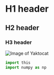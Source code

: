 # H1 header
## H2 header
### H3 header

![Image of Yaktocat](https://octodex.github.com/images/yaktocat.png)

```python
import this
import numpy as np
```
